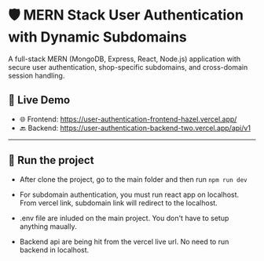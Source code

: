 # 🛡️ MERN Stack User Authentication with Dynamic Subdomains

A full-stack MERN (MongoDB, Express, React, Node.js) application with secure user authentication, shop-specific subdomains, and cross-domain session handling.

## 🔗 Live Demo

- 🌐 Frontend: https://user-authentication-frontend-hazel.vercel.app/
- 🔙 Backend: https://user-authentication-backend-two.vercel.app/api/v1

---

## 🔗 Run the project
- After clone the project, go to the main folder and then run `npm run dev`
- For subdomain authentication, you must run react app on localhost. From vercel link, subdomain link will redirect to the localhost.

- .env file are inluded on the main project. You don't have to setup anything maually.
- Backend api are being hit from the vercel live url. No need to run backend in localhost.